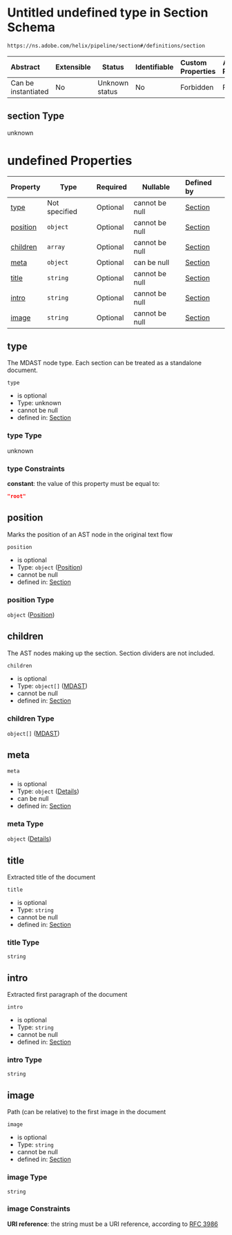 # Untitled undefined type in Section Schema

```txt
https://ns.adobe.com/helix/pipeline/section#/definitions/section
```




| Abstract            | Extensible | Status         | Identifiable | Custom Properties | Additional Properties | Access Restrictions | Defined In                                                          |
| :------------------ | ---------- | -------------- | ------------ | :---------------- | --------------------- | ------------------- | ------------------------------------------------------------------- |
| Can be instantiated | No         | Unknown status | No           | Forbidden         | Forbidden             | none                | [section.schema.json\*](section.schema.json "open original schema") |

## section Type

unknown

# undefined Properties

| Property              | Type          | Required | Nullable       | Defined by                                                                                                                                                 |
| :-------------------- | ------------- | -------- | -------------- | :--------------------------------------------------------------------------------------------------------------------------------------------------------- |
| [type](#type)         | Not specified | Optional | cannot be null | [Section](section-definitions-section-properties-type.md "https&#x3A;//ns.adobe.com/helix/pipeline/section#/definitions/section/properties/type")          |
| [position](#position) | `object`      | Optional | cannot be null | [Section](section-definitions-section-properties-position.md "https&#x3A;//ns.adobe.com/helix/pipeline/position#/definitions/section/properties/position") |
| [children](#children) | `array`       | Optional | cannot be null | [Section](section-definitions-section-properties-children.md "https&#x3A;//ns.adobe.com/helix/pipeline/section#/definitions/section/properties/children")  |
| [meta](#meta)         | `object`      | Optional | can be null    | [Section](meta-definitions-meta.md "https&#x3A;//ns.adobe.com/helix/pipeline/section#/definitions/section/properties/meta")                                |
| [title](#title)       | `string`      | Optional | cannot be null | [Section](meta-definitions-meta-properties-title.md "https&#x3A;//ns.adobe.com/helix/pipeline/section#/definitions/section/properties/title")              |
| [intro](#intro)       | `string`      | Optional | cannot be null | [Section](meta-definitions-meta-properties-intro.md "https&#x3A;//ns.adobe.com/helix/pipeline/section#/definitions/section/properties/intro")              |
| [image](#image)       | `string`      | Optional | cannot be null | [Section](meta-definitions-meta-properties-image.md "https&#x3A;//ns.adobe.com/helix/pipeline/section#/definitions/section/properties/image")              |

## type

The MDAST node type. Each section can be treated as a standalone document.


`type`

-   is optional
-   Type: unknown
-   cannot be null
-   defined in: [Section](section-definitions-section-properties-type.md "https&#x3A;//ns.adobe.com/helix/pipeline/section#/definitions/section/properties/type")

### type Type

unknown

### type Constraints

**constant**: the value of this property must be equal to:

```json
"root"
```

## position

Marks the position of an AST node in the original text flow


`position`

-   is optional
-   Type: `object` ([Position](section-definitions-section-properties-position.md))
-   cannot be null
-   defined in: [Section](section-definitions-section-properties-position.md "https&#x3A;//ns.adobe.com/helix/pipeline/position#/definitions/section/properties/position")

### position Type

`object` ([Position](section-definitions-section-properties-position.md))

## children

The AST nodes making up the section. Section dividers are not included.


`children`

-   is optional
-   Type: `object[]` ([MDAST](content-properties-mdast.md))
-   cannot be null
-   defined in: [Section](section-definitions-section-properties-children.md "https&#x3A;//ns.adobe.com/helix/pipeline/section#/definitions/section/properties/children")

### children Type

`object[]` ([MDAST](content-properties-mdast.md))

## meta




`meta`

-   is optional
-   Type: `object` ([Details](meta-definitions-meta.md))
-   can be null
-   defined in: [Section](meta-definitions-meta.md "https&#x3A;//ns.adobe.com/helix/pipeline/section#/definitions/section/properties/meta")

### meta Type

`object` ([Details](meta-definitions-meta.md))

## title

Extracted title of the document


`title`

-   is optional
-   Type: `string`
-   cannot be null
-   defined in: [Section](meta-definitions-meta-properties-title.md "https&#x3A;//ns.adobe.com/helix/pipeline/section#/definitions/section/properties/title")

### title Type

`string`

## intro

Extracted first paragraph of the document


`intro`

-   is optional
-   Type: `string`
-   cannot be null
-   defined in: [Section](meta-definitions-meta-properties-intro.md "https&#x3A;//ns.adobe.com/helix/pipeline/section#/definitions/section/properties/intro")

### intro Type

`string`

## image

Path (can be relative) to the first image in the document


`image`

-   is optional
-   Type: `string`
-   cannot be null
-   defined in: [Section](meta-definitions-meta-properties-image.md "https&#x3A;//ns.adobe.com/helix/pipeline/section#/definitions/section/properties/image")

### image Type

`string`

### image Constraints

**URI reference**: the string must be a URI reference, according to [RFC 3986](https://tools.ietf.org/html/rfc4291 "check the specification")

